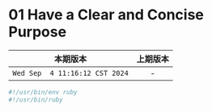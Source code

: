 # 01 Have a Clear and Concise Purpose


|本期版本| 上期版本
|:---:|:---:
`Wed Sep  4 11:16:12 CST 2024` | -

```bash
#!/usr/bin/env ruby
#!/usr/bin/ruby
```

